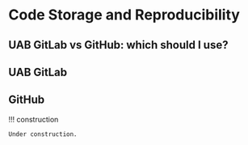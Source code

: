 # Code Storage and Reproducibility

## UAB GitLab vs GitHub: which should I use?

## UAB GitLab

## GitHub

<!-- markdownlint-disable MD046 -->
!!! construction

    Under construction.
<!-- markdownlint-enable MD046 -->